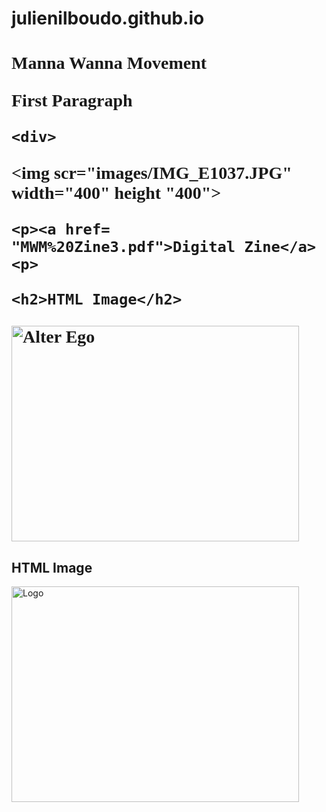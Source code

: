 # julienilboudo.github.io
<!DOCTYPE html>
<html>
  
  <head>
  <title>Manna Wanna/>
  </title>
  </head>
  
  <body bgcolor+"#F47F65">
  
  <h1 style="font-family:times new roman">Manna Wanna Movement</h!>
  <p style="podition:absolute; top:100px; left 200px; color:#F4&F45; font-size 20pt">First Paragraph</p>
    
    <div>
   <img scr="images/IMG_E1037.JPG" width="400" height "400">
    </div>
    
    <p><a href= "MWM%20Zine3.pdf">Digital Zine</a><p>
    
    <h2>HTML Image</h2>
<img src="RoadtoSuccess.jpg" alt="Alter Ego" width="460" height="345">

<h2>HTML Image</h2>
<img src="MannaWanna3.jpg" alt="Logo" width="460" height="345">   

<a href=""></a>
    </body>
    </html>
    
    
    
    
 


